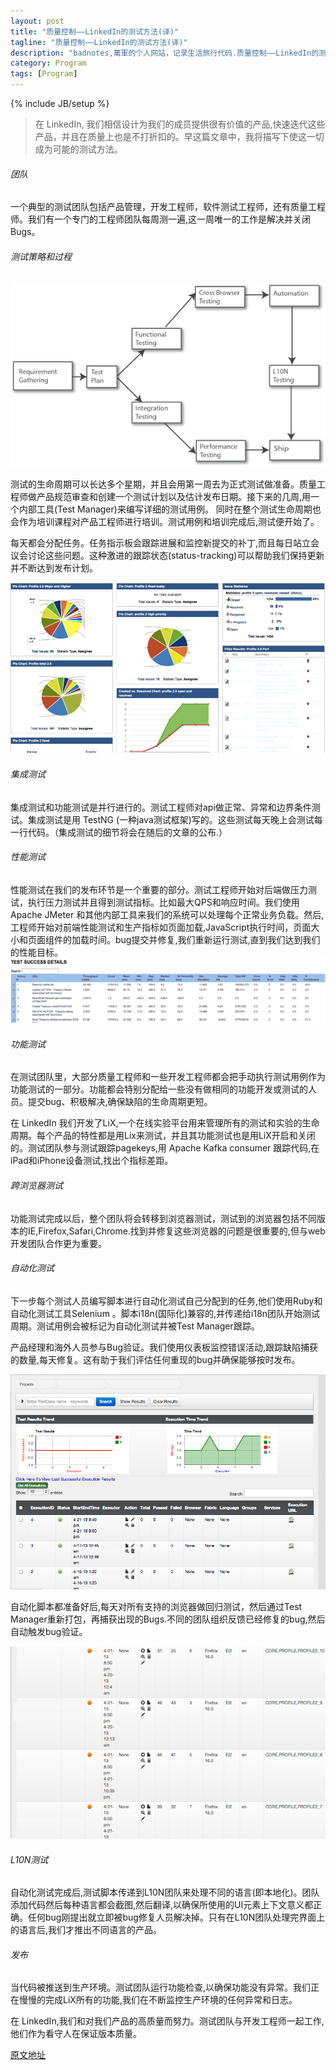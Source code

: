 ```yaml
---
layout: post
title: "质量控制——LinkedIn的测试方法(译)"
tagline: "质量控制——LinkedIn的测试方法(译)"
description: "badnotes,萬軍的个人网站，记录生活旅行代码.质量控制——LinkedIn的测试方法(译)."
category: Program
tags: [Program]
---
```

{% include JB/setup %}



> 在 LinkedIn, 我们相信设计为我们的成员提供很有价值的产品,快速迭代这些产品，并且在质量上也是不打折扣的。早这篇文章中，我将描写下使这一切成为可能的测试方法。

###### 团队
一个典型的测试团队包括产品管理，开发工程师，软件测试工程师，还有质量工程师。我们有一个专门的工程师团队每周测一遍,这一周唯一的工作是解决并关闭Bugs。

###### 测试策略和过程
![test](/static/images/test/test-strategy_0.png)

测试的生命周期可以长达多个星期，并且会用第一周去为正式测试做准备。质量工程师做产品规范审查和创建一个测试计划以及估计发布日期。接下来的几周,用一个内部工具(Test Manager)来编写详细的测试用例。
同时在整个测试生命周期也会作为培训课程对产品工程师进行培训。测试用例和培训完成后,测试便开始了。

每天都会分配任务。任务指示板会跟踪进展和监控新提交的补丁,而且每日站立会议会讨论这些问题。这种激进的跟踪状态(status-tracking)可以帮助我们保持更新并不断达到发布计划。

![dashboard](/static/images/test/dashboard.png)

###### 集成测试
集成测试和功能测试是并行进行的。测试工程师对api做正常、异常和边界条件测试。集成测试是用 TestNG (一种java测试框架)写的。这些测试每天晚上会测试每一行代码。（集成测试的细节将会在随后的文章的公布.）

###### 性能测试
性能测试在我们的发布环节是一个重要的部分。测试工程师开始对后端做压力测试，执行压力测试并且得到测试指标。比如最大QPS和响应时间。我们使用 Apache JMeter 和其他内部工具来我们的系统可以处理每个正常业务负载。然后,工程师开始对前端性能测试和生产指标如页面加载,JavaScript执行时间，页面大小和页面组件的加载时间。bug提交并修复,我们重新运行测试,直到我们达到我们的性能目标。
![testresult](/static/images/test/testresult.png)

###### 功能测试
在测试团队里，大部分质量工程师和一些开发工程师都会把手动执行测试用例作为功能测试的一部分。功能都会特别分配给一些没有做相同的功能开发或测试的人员。提交bug、积极解决,确保缺陷的生命周期更短。

在 LinkedIn 我们开发了LiX,一个在线实验平台用来管理所有的测试和实验的生命周期。每个产品的特性都是用Lix来测试，并且其功能测试也是用LiX开启和关闭的。测试团队参与测试跟踪pagekeys,用 Apache Kafka consumer 跟踪代码,在iPad和iPhone设备测试,找出个指标差距。

###### 跨浏览器测试
功能测试完成以后，整个团队将会转移到浏览器测试，测试到的浏览器包括不同版本的IE,Firefox,Safari,Chrome.找到并修复这些浏览器的问题是很重要的,但与web开发团队合作更为重要。

###### 自动化测试
下一步每个测试人员编写脚本进行自动化测试自己分配到的任务,他们使用Ruby和自动化测试工具Selenium 。脚本i18n(国际化)兼容的,并传递给i18n团队开始测试周期。测试用例会被标记为自动化测试并被Test Manager跟踪。

产品经理和海外人员参与Bug验证。我们使用仪表板监控错误活动,跟踪缺陷捕获的数量,每天修复。这有助于我们评估任何重现的bug并确保能够按时发布。

![testplan](/static/images/test/testplan-execution-large.png)

自动化脚本都准备好后,每天对所有支持的浏览器做回归测试，然后通过Test Manager重新打包，再捕获出现的Bugs.不同的团队组织反馈已经修复的bug,然后自动触发bug验证。

![jobs](/static/images/test/regression-jobs.png)

###### L10N测试
自动化测试完成后,测试脚本传递到L10N团队来处理不同的语言(即本地化)。团队添加代码然后每种语言都会截图,然后翻译,以确保所使用的UI元素上下文意义都正确。任何bug刚提出就立即被bug修复人员解决掉。只有在L10N团队处理完界面上的语言后,我们才推出不同语言的产品。

###### 发布
当代码被推送到生产环境。测试团队运行功能检查,以确保功能没有异常。我们正在慢慢的完成LiX所有的功能,我们在不断监控生产环境的任何异常和日志。

在 LinkedIn,我们和对我们产品的高质量而努力。测试团队与开发工程师一起工作,他们作为看守人在保证版本质量。


[原文地址](http://engineering.linkedin.com/testing/quality-control-linkedins-testing-methodology)